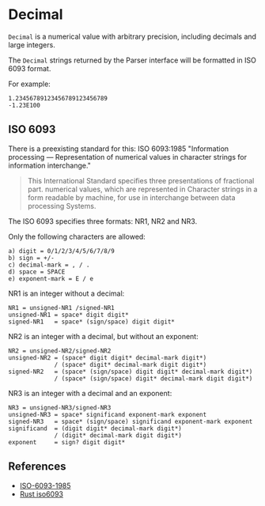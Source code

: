 # Decimal

`Decimal` is a numerical value with arbitrary precision, including decimals and large integers.

The `Decimal` strings returned by the Parser interface will be formatted in ISO 6093 format.

For example:

```
1.23456789123456789123456789
-1.23E100
```

## ISO 6093

There is a preexisting standard for this: ISO 6093:1985 "Information processing — Representation of numerical values in character strings for information interchange."

> This International Standard specifies three presentations of fractional part. numerical values, which are represented in Character strings in a form readable by machine, for use in interchange between data processing Systems.

The ISO 6093 specifies three formats: NR1, NR2 and NR3.

Only the following characters are allowed:

```
a) digit = 0/1/2/3/4/5/6/7/8/9
b) sign = +/-
c) decimal-mark = , / .
d) space = SPACE
e) exponent-mark = E / e
```

NR1 is an integer without a decimal:

```
NR1 = unsigned-NR1 /signed-NR1
unsigned-NR1 = space* digit digit*
signed-NR1   = space* (sign/space) digit digit*
```

NR2 is an integer with a decimal, but without an exponent:

```
NR2 = unsigned-NR2/signed-NR2
unsigned-NR2 = (space* digit digit* decimal-mark digit*)
             / (space* digit* decimal-mark digit digit*)
signed-NR2   = (space* (sign/space) digit digit* decimal-mark digit*)
             / (space* (sign/space) digit* decimal-mark digit digit*)
```

NR3 is an integer with a decimal and an exponent:

```
NR3 = unsigned-NR3/signed-NR3
unsigned-NR3 = space* significand exponent-mark exponent
signed-NR3   = space* (sign/space) significand exponent-mark exponent
significand  = (digit digit* decimal-mark digit*)
             / (digit* decimal-mark digit digit*)
exponent     = sign? digit digit*
```

## References

* [ISO-6093-1985](https://cdn.standards.iteh.ai/samples/12285/039296509e8b40f3b25ba025de60365d/ISO-6093-1985.pdf)
* [Rust iso6093](https://docs.rs/iso6093/latest/iso6093/)